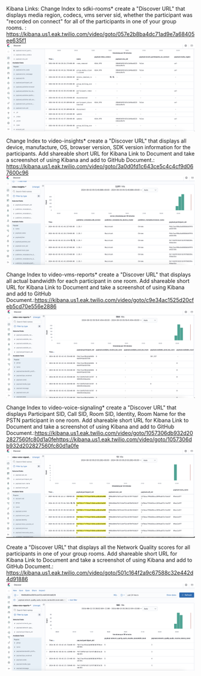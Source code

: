 Kibana Links:
Change Index to sdki-rooms* create a "Discover URL" that displays media region, codecs, vms server sid, whether the participant was "recorded on connect" for all of the participants in one of your group rooms. : https://kibana.us1.eak.twilio.com/video/goto/057e2b8ba4dc71ad9e7a68405ee635f1
![1](Kibana_1.png)

Change Index to video-insights* create a "Discover URL" that displays all device, manufacture, OS, browser version, SDK version information for the participants. Add shareable short URL for Kibana Link to Document and take a screenshot of using Kibana and add to GitHub Document.: https://kibana.us1.eak.twilio.com/video/goto/3a0d0fd1c643ce5c4c4cf9d067600c96
![2](Kibana_2.png)

Change Index to video-vms-reports* create a "Discover URL" that displays all actual bandwidth for each participant in one room. Add shareable short URL for Kibana Link to Document and take a screenshot of using Kibana and add to GitHub Document.:https://kibana.us1.eak.twilio.com/video/goto/c9e34ac1525d20cfeb5cd70e556e2886
![3](Kibana_3.png)

Change Index to video-voice-signaling* create a "Discover URL" that displays Participant SID, Call SID, Room SID, Identity, Room Name for the PSTN participant in one room. Add shareable short URL for Kibana Link to Document and take a screenshot of using Kibana and add to GitHub Document.:https://kibana.us1.eak.twilio.com/video/goto/1057306db932d202827560fc80d1a0fehttps://kibana.us1.eak.twilio.com/video/goto/1057306db932d202827560fc80d1a0fe
![4](Kibana_4.png)

Create a "Discover URL" that displays all the Network Quality scores for all participants in one of your group rooms. Add shareable short URL for Kibana Link to Document and take a screenshot of using Kibana and add to GitHub Document.: https://kibana.us1.eak.twilio.com/video/goto/501c164f2a9c67588c32e442d4d91886
![5](Kibana_5.png)



